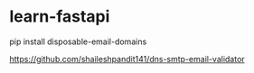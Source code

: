 # learn-fastapi   

pip install disposable-email-domains


https://github.com/shaileshpandit141/dns-smtp-email-validator